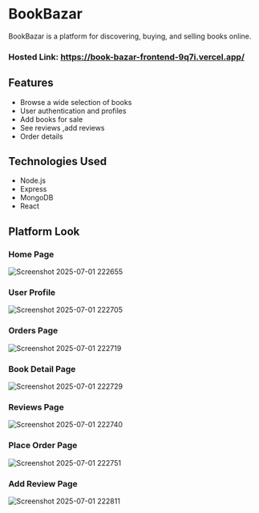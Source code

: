 # BookBazar

BookBazar is a platform for discovering, buying, and selling books online.

### Hosted Link: https://book-bazar-frontend-9q7i.vercel.app/

## Features

- Browse a wide selection of books
- User authentication and profiles
- Add books for sale
- See reviews ,add reviews
- Order details 

## Technologies Used

- Node.js
- Express
- MongoDB
- React

## Platform Look
### Home Page
![Screenshot 2025-07-01 222655](https://github.com/user-attachments/assets/6556a08c-57f8-400c-ba34-bfc3f4aa1b6b)

### User Profile
![Screenshot 2025-07-01 222705](https://github.com/user-attachments/assets/338625e2-7899-4395-b743-9bf78e1ff372)

### Orders Page
![Screenshot 2025-07-01 222719](https://github.com/user-attachments/assets/526b38e2-e939-4de3-b06f-94c64ee75e50)

### Book Detail Page 
![Screenshot 2025-07-01 222729](https://github.com/user-attachments/assets/fc083030-6aff-4d8a-ac71-1393e6738144)

### Reviews Page
![Screenshot 2025-07-01 222740](https://github.com/user-attachments/assets/f7d58923-bb8f-45a5-b9f1-7ab21a058a54)

### Place Order Page
![Screenshot 2025-07-01 222751](https://github.com/user-attachments/assets/95b586aa-b0cd-48cd-b8b8-d811d92240e8)

### Add Review Page
![Screenshot 2025-07-01 222811](https://github.com/user-attachments/assets/c6e0e82d-ef2d-47e1-98ae-a0635f2a3954)






